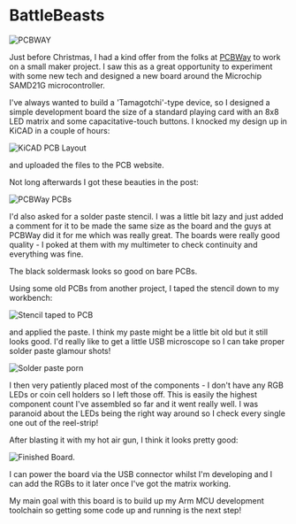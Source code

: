 # BattleBeasts

![PCBWAY][PCBWAYLOGO]

Just before Christmas, I had a kind offer from the folks at [PCBWay][PCBWAY] to work on a small maker project. I saw this as a great opportunity to experiment with some new tech and designed a new board around the Microchip SAMD21G microcontroller.

I've always wanted to build a 'Tamagotchi'-type device, so I designed a simple development board the size of a standard playing card with an 8x8 LED matrix and some capacitative-touch buttons. I knocked my design up in KiCAD in a couple of hours:

![KiCAD PCB Layout][KiCAD]

and uploaded the files to the PCB website.

Not long afterwards I got these beauties in the post:

![PCBWay PCBs][BOARDS]

I'd also asked for a solder paste stencil. I was a little bit lazy and just added a comment for it to be made the same size as the board and the guys at PCBWay did it for me which was really great. The boards were really good quality - I poked at them with my multimeter to check continuity and everything was fine.

The black soldermask looks so good on bare PCBs.

Using some old PCBs from another project, I taped the stencil down to my workbench:

![Stencil taped to PCB][STENCIL]

and applied the paste. I think my paste might be a little bit old but it still looks good. I'd really like to get a little USB microscope so I can take proper solder paste glamour shots!

![Solder paste porn][PASTE]

I then very patiently placed most of the components - I don't have any RGB LEDs or coin cell holders so I left those off. This is easily the highest component count I've assembled so far and it went really well. I was paranoid about the LEDs being the right way around so I check every single one out of the reel-strip!

After blasting it with my hot air gun, I think it looks pretty good:

![Finished Board][FINISHED].

I can power the board via the USB connector whilst I'm developing and I can add the RGBs to it later once I've got the matrix working.

My main goal with this board is to build up my Arm MCU development toolchain so getting some code up and running is the next step!

[PCBWAY]: http://www.pcbway.com
[PCBWAYLOGO]: http://www.subdimension.co.uk/files/2020-01-10-New-Year-New-Gear/pcbway.png
[KiCAD]: http://www.subdimension.co.uk/files/2020-01-10-New-Year-New-Gear/KiCAD.png
[BOARDS]: http://www.subdimension.co.uk/files/2020-01-10-New-Year-New-Gear/boards.jpeg
[STENCIL]: http://www.subdimension.co.uk/files/2020-01-10-New-Year-New-Gear/stencil.jpeg
[PASTE]: http://www.subdimension.co.uk/files/2020-01-10-New-Year-New-Gear/paste.jpeg
[FINISHED]: http://www.subdimension.co.uk/files/2020-01-10-New-Year-New-Gear/finished.jpeg
[BB]: https://github.com/MalphasWats/BattleBeasts
